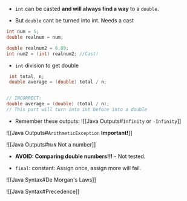 - `int` can be casted **and will always find a way** to a `double`. 

- But `double` cant be turned into int. Needs a cast
```JAVA
int num = 5;
double realnum = num;

double realnum2 = 6.89;
int num2 = (int) realnum2; //Cast!
```
- `int` division to get double
``` java
 int total, n;
 double average = (double) total / n;


// INCORRECT:
double average = (double) (total / n);
// This part will turn into int before into a double
```

- Remember these outputs:
![[Java Outputs#`Infinity` or `-Infinity`]]

![[Java Outputs#`ArithmeticException` **Important!**]]

![[Java Outputs#`NaN` Not a number]]




- **AVOID: Comparing double numbers!!!** - Not tested.

- `final`: constant: Assign once, assign more will fail.

![[Java Syntax#De Morgan's Laws]]

![[Java Syntax#Precedence]]
